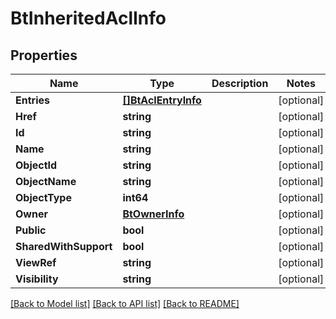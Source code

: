 # BtInheritedAclInfo

## Properties

Name | Type | Description | Notes
------------ | ------------- | ------------- | -------------
**Entries** | [**[]BtAclEntryInfo**](BTAclEntryInfo.md) |  | [optional] 
**Href** | **string** |  | [optional] 
**Id** | **string** |  | [optional] 
**Name** | **string** |  | [optional] 
**ObjectId** | **string** |  | [optional] 
**ObjectName** | **string** |  | [optional] 
**ObjectType** | **int64** |  | [optional] 
**Owner** | [**BtOwnerInfo**](BTOwnerInfo.md) |  | [optional] 
**Public** | **bool** |  | [optional] 
**SharedWithSupport** | **bool** |  | [optional] 
**ViewRef** | **string** |  | [optional] 
**Visibility** | **string** |  | [optional] 

[[Back to Model list]](../README.md#documentation-for-models) [[Back to API list]](../README.md#documentation-for-api-endpoints) [[Back to README]](../README.md)


